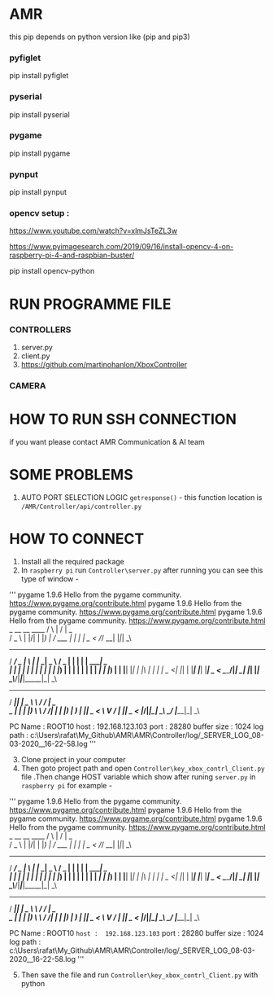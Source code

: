 # AMR

this pip depends on python version like (pip and pip3)

### pyfiglet
pip install pyfiglet
### pyserial 
pip install pyserial
### pygame 
pip install pygame
### pynput 
pip install pynput

### opencv setup :
https://www.youtube.com/watch?v=xlmJsTeZL3w

https://www.pyimagesearch.com/2019/09/16/install-opencv-4-on-raspberry-pi-4-and-raspbian-buster/

pip install opencv-python


# RUN PROGRAMME FILE
 
### CONTROLLERS
1. server.py 
2. client.py
3. https://github.com/martinohanlon/XboxController

### CAMERA
 
 
# HOW TO RUN SSH CONNECTION 
if you want please contact AMR Communication & AI team

# SOME PROBLEMS

1. AUTO PORT SELECTION LOGIC `getresponse()` - this function location is `/AMR/Controller/api/controller.py` 


# HOW TO CONNECT
1. Install all the required package
2. In `raspberry pi` run `Controller\server.py` after running you can see this type of window -

'''
pygame 1.9.6
Hello from the pygame community. https://www.pygame.org/contribute.html
pygame 1.9.6
Hello from the pygame community. https://www.pygame.org/contribute.html
pygame 1.9.6
Hello from the pygame community. https://www.pygame.org/contribute.html
    _    __  __ ____
   / \  |  \/  |  _ \
  / _ \ | |\/| | |_) |
 / ___ \| |  | |  _ <
/_/   \_\_|  |_|_| \_\

  ____ ___  _   _ _____ ____   ___  _     _     _____ ____
 / ___/ _ \| \ | |_   _|  _ \ / _ \| |   | |   | ____|  _ \
| |  | | | |  \| | | | | |_) | | | | |   | |   |  _| | |_) |
| |__| |_| | |\  | | | |  _ <| |_| | |___| |___| |___|  _ <
 \____\___/|_| \_| |_| |_| \_\\___/|_____|_____|_____|_| \_\

 ____  _____ ______     _______ ____
/ ___|| ____|  _ \ \   / / ____|  _ \
\___ \|  _| | |_) \ \ / /|  _| | |_) |
 ___) | |___|  _ < \ V / | |___|  _ <
|____/|_____|_| \_\ \_/  |_____|_| \_\


PC Name :  ROOT10
host :  192.168.123.103
port :  28280
buffer size :  1024
log path :  c:\Users\rafat\My_Github\AMR\AMR\Controller/log/_SERVER_LOG_08-03-2020__16-22-58.log
'''


3. Clone project in your computer
4. Then goto project path and open `Controller\key_xbox_contrl_Client.py` file .Then change HOST variable which show after runing `server.py` in `raspberry pi` for example -

'''
pygame 1.9.6
Hello from the pygame community. https://www.pygame.org/contribute.html
pygame 1.9.6
Hello from the pygame community. https://www.pygame.org/contribute.html
pygame 1.9.6
Hello from the pygame community. https://www.pygame.org/contribute.html
    _    __  __ ____
   / \  |  \/  |  _ \
  / _ \ | |\/| | |_) |
 / ___ \| |  | |  _ <
/_/   \_\_|  |_|_| \_\

  ____ ___  _   _ _____ ____   ___  _     _     _____ ____
 / ___/ _ \| \ | |_   _|  _ \ / _ \| |   | |   | ____|  _ \
| |  | | | |  \| | | | | |_) | | | | |   | |   |  _| | |_) |
| |__| |_| | |\  | | | |  _ <| |_| | |___| |___| |___|  _ <
 \____\___/|_| \_| |_| |_| \_\\___/|_____|_____|_____|_| \_\

 ____  _____ ______     _______ ____
/ ___|| ____|  _ \ \   / / ____|  _ \
\___ \|  _| | |_) \ \ / /|  _| | |_) |
 ___) | |___|  _ < \ V / | |___|  _ <
|____/|_____|_| \_\ \_/  |_____|_| \_\


PC Name :  ROOT10
`host :  192.168.123.103`
port :  28280
buffer size :  1024
log path :  c:\Users\rafat\My_Github\AMR\AMR\Controller/log/_SERVER_LOG_08-03-2020__16-22-58.log
'''

5. Then save the file and run `Controller\key_xbox_contrl_Client.py` with python 

